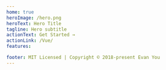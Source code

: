 ```yaml
---
home: true
heroImage: /hero.png
heroText: Hero Title
tagline: Hero subtitle
actionText: Get Started →
actionLink: /Vue/
features:

footer: MIT Licensed | Copyright © 2018-present Evan You
---
```


